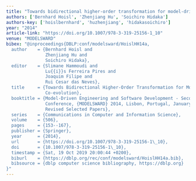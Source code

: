 ```yaml
---
title: "Towards bidirectional higher-order transformation for model-driven co-evolution"
authors: ['Bernhard Hoisl', 'Zhenjiang Hu', 'Soichiro Hidaka']
authors-key: ['hoislbernhard', 'huzhenjiang', 'hidakasoichiro']
year: "2014"
article-link: "https://doi.org/10.1007/978-3-319-25156-1_10"
venue: "MODELSWARD"
bibex: "@inproceedings{DBLP:conf/modelsward/HoislHH14a,
  author    = {Bernhard Hoisl and
               Zhenjiang Hu and
               Soichiro Hidaka},
  editor    = {Slimane Hammoudi and
               Lu{{i}}s Ferreira Pires and
               Joaquim Filipe and
               Rui Cesar das Neves},
  title     = {Towards Bidirectional Higher-Order Transformation for Model-Driven
               Co-evolution},
  booktitle = {Model-Driven Engineering and Software Development - Second International
               Conference, {MODELSWARD} 2014, Lisbon, Portugal, January 7-9, 2014,
               Revised Selected Papers},
  series    = {Communications in Computer and Information Science},
  volume    = {506},
  pages     = {153--167},
  publisher = {Springer},
  year      = {2014},
  url       = {https://doi.org/10.1007/978-3-319-25156-1\_10},
  doi       = {10.1007/978-3-319-25156-1\_10},
  timestamp = {Sat, 19 Oct 2019 20:00:44 +0200},
  biburl    = {https://dblp.org/rec/conf/modelsward/HoislHH14a.bib},
  bibsource = {dblp computer science bibliography, https://dblp.org}
}"
---
```

